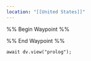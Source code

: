 ```yaml
---
location: "[[United States]]"
---
```


%% Begin Waypoint %%


%% End Waypoint %%

```dataviewjs
await dv.view("prolog");
```
